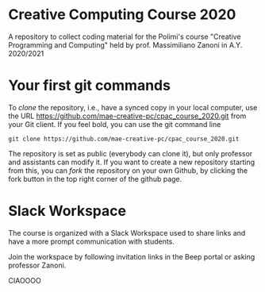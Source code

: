 # Creative Computing Course 2020
A repository to collect coding material for the Polimi's course "Creative Programming and Computing" held by prof. Massimiliano Zanoni in A.Y. 2020/2021

# Your first git commands
To _clone_ the repository, i.e., have a synced copy in your local computer, use the URL https://github.com/mae-creative-pc/cpac_course_2020.git from your Git client. If you feel bold, you can use the git command line

```
git clone https://github.com/mae-creative-pc/cpac_course_2020.git
```
The repository is set as public (everybody can clone it), but only professor and assistants can modify it. If you want to create a new repository starting from this, you can _fork_ the repository on your own Github, by clicking the fork button in the top right corner of the github page.

# Slack Workspace
The course is organized with a Slack Workspace used to share links and have a more prompt communication with students.

Join the workspace by following invitation links in the Beep portal or asking professor Zanoni.


CIAOOOO
